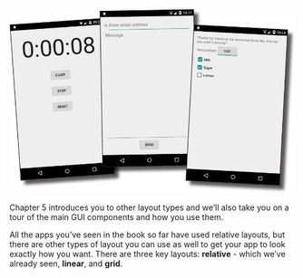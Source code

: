 ![](.guides/img/1ui.png)

Chapter 5 introduces you to other layout types and we’ll also take you on a tour of the main GUI components and how you use them.

All the apps you’ve seen in the book so far have used relative layouts, but there are other types of layout you can use as well to get your app to look exactly how you want.  There are three key layouts: **relative** - which we’ve already seen, **linear**, and **grid**.
